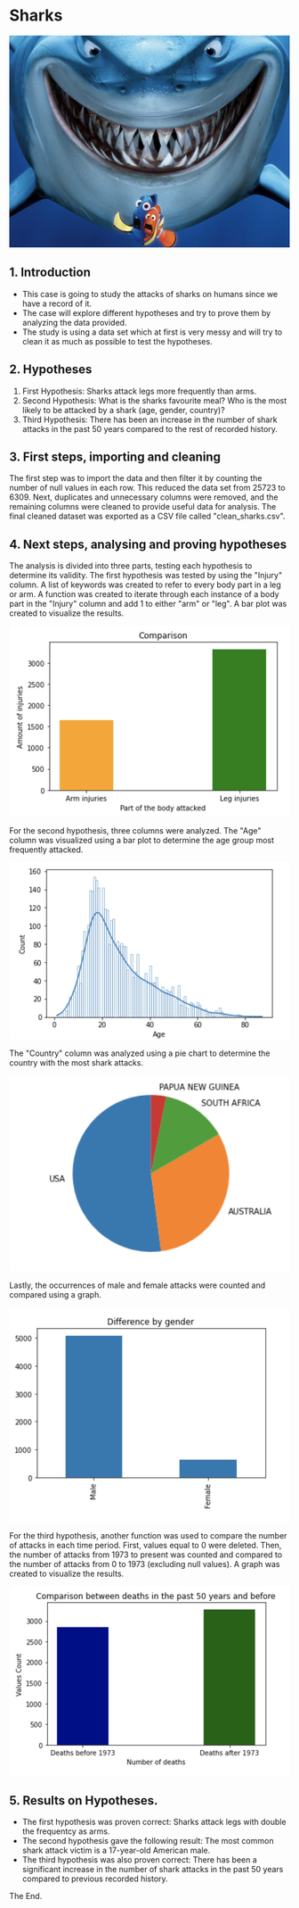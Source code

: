 # Sharks


![Image](git.ignore/Shark.png)



## 1. Introduction


- This case is going to study the attacks of sharks on humans since we have a record of it. 
- The case will explore different hypotheses and try to prove them by analyzing the data provided.
- The study is using a data set which at first is very messy and will try to clean it as much as possible to test the hypotheses.

## 2. Hypotheses

1. First Hypothesis: Sharks attack legs more frequently than arms.
2. Second Hypothesis: What is the sharks favourite meal? Who is the most likely to be attacked by a shark (age, gender, country)?
3. Third Hypothesis: There has been an increase in the number of shark attacks in the past 50 years compared to the rest of recorded history.

## 3. First steps, importing and cleaning

The first step was to import the data and then filter it by counting the number of null values in each row. This reduced the data set from 25723 to 6309. Next, duplicates and unnecessary columns were removed, and the remaining columns were cleaned to provide useful data for analysis. The final cleaned dataset was exported as a CSV file called "clean_sharks.csv".

## 4. Next steps, analysing and proving hypotheses


The analysis is divided into three parts, testing each hypothesis to determine its validity.
The first hypothesis was tested by using the "Injury" column. A list of keywords was created to refer to every body part in a leg or arm. A function was created to iterate through each instance of a body part in the "Injury" column and add 1 to either "arm" or "leg". A bar plot was created to visualize the results.


![Image](git.ignore/ArmLeg.png)


For the second hypothesis, three columns were analyzed. The "Age" column was visualized using a bar plot to determine the age group most frequently attacked. 


![Image](git.ignore/Age.png)


The "Country" column was analyzed using a pie chart to determine the country with the most shark attacks. 


![Image](git.ignore/Pie.png)


Lastly, the occurrences of male and female attacks were counted and compared using a graph.


![Image](git.ignore/MaleFemale.png)


For the third hypothesis, another function was used to compare the number of attacks in each time period. First, values equal to 0 were deleted. Then, the number of attacks from 1973 to present was counted and compared to the number of attacks from 0 to 1973 (excluding null values). A graph was created to visualize the results.


![Image](git.ignore/50year.png)

## 5. Results on Hypotheses.

- The first hypothesis was proven correct: Sharks attack legs with double the frequentcy as arms.
- The second hypothesis gave the following result: The most common shark attack victim is a 17-year-old American male.
- The third hypothesis was also proven correct: There has been a significant increase in the number of shark attacks in the past 50 years compared to previous recorded history.


The End.


